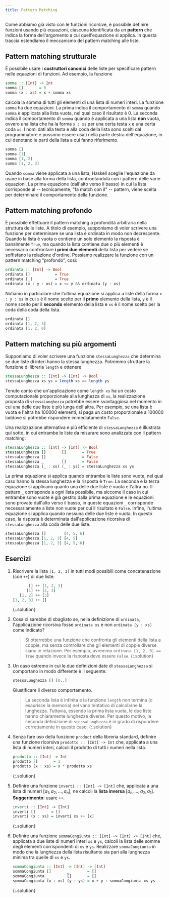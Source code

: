 ```yaml
---
title: Pattern Matching
---
```


Come abbiamo già visto con le funzioni ricorsive, è possibile
definire funzioni usando più equazioni, ciascuna identificata da un
**pattern** che indica la forma dell'argomento a cui quell'equazione
si applica. In questa traccia estendiamo il meccanismo del pattern
matching alle liste.

## Pattern matching strutturale

È possibile usare i **costruttori canonici** delle liste per
specificare pattern nelle equazioni di funzioni. Ad esempio, la
funzione

``` haskell
somma :: [Int] -> Int
somma []       = 0
somma (x : xs) = x + somma xs
```

calcola la somma di tutti gli elementi di una lista di numeri
interi. La funzione `somma` ha due equazioni. La prima indica il
comportamento di `somma` quando `somma` è applicata alla lista
vuota, nel qual caso il risultato è 0. La seconda indica il
comportamento di `somma` quando è applicata a una lista **non**
vuota, ovvero una lista che ha la forma `x : xs` per una certa testa
`x` e una certa coda `xs`. I nomi dati alla testa e alla coda della
lista sono scelti dal programmatore e possono essere usati nella
parte destra dell'equazione, in cui denotano le parti della lista a
cui fanno riferimento.

``` haskell
somma []
somma [1]
somma [1, 2]
somma [1, 2, 3]
```

Quando `somma` viene applicata a una lista, Haskell sceglie
l'equazione da usare in base alla forma della lista, confrontandola
con i pattern delle varie equazioni. La prima equazione (dall'alto
verso il basso) in cui la lista corrisponde al -- tecnicamente, "fa
match con il" -- pattern, viene scelta per determinare il
comportamento della funzione.

## Pattern matching profondo

È possibile effettuare il pattern matching a profondità arbitraria
nella struttura delle liste. A titolo di esempio, supponiamo di
voler scrivere una funzione per determinare se una lista è ordinata
in modo non decrescente. Quando la lista è vuota o contiene un solo
elemento la risposta è banalmente `True`, ma quando la lista
contiene due o più elementi è necessario confrontare **i primi due
elementi** della lista per vedere se soffisfano la relazione
d'ordine. Possiamo realizzare la funzione con un pattern matching
"profondo", così:

``` haskell
ordinata :: [Int] -> Bool
ordinata []           = True
ordinata [_]          = True
ordinata (x : y : xs) = x <= y && ordinata (y : xs)
```

Notiamo in particolare che l'ultima equazione si applica a liste
della forma `x : y : xs` in cui `x` è il nome scelto per il
**primo** elemento della lista, `y` è il nome scelto per il
**secondo** elemento della lista e `xs` è il nome scelto per la coda
della coda della lista.

``` haskell
ordinata []
ordinata [1, 2, 3]
ordinata [1, 2, 0]
```

## Pattern matching su più argomenti

Supponiamo di voler scrivere una funzione `stessaLunghezza` che
determina se due liste di interi hanno la stessa lunghezza. Potremmo
sfruttare la funzione di libreria `length` e ottenere

``` haskell
stessaLunghezza :: [Int] -> [Int] -> Bool
stessaLunghezza xs ys = length xs == length ys
```

Tenuto conto che un'applicazione come `length xs` ha un costo
computazionale proporzionale alla lunghezza di `xs`, la
realizzazione proposta di `stessaLunghezza` potrebbe essere
svantaggiosa nel momento in cui una delle due liste è più lunga
dell'altra. Per esempio, se una lista è vuota e l'altra ha 100000
elementi, si paga un costo proporzionale a 100000 laddove si
potrebbe rispondere immediatamente `False`.

Una realizzazione alternativa e più efficiente di `stessaLunghezza`
è illustrata qui sotto, in cui entrambe le liste da misurare sono
analizzate con il pattern matching:

``` haskell
stessaLunghezza :: [Int] -> [Int] -> Bool
stessaLunghezza []       []       = True
stessaLunghezza []       _        = False
stessaLunghezza _        []       = False
stessaLunghezza (_ : xs) (_ : ys) = stessaLunghezza xs ys
```

La prima equazione si applica quando entrambe le liste sono vuote,
nel qual caso hanno la stessa lunghezza e la risposta è `True`. La
seconda e la terza equazione si applicano quanto una delle due liste
è vuota e l'altra no. Il pattern `_` corrisponde a ogni lista
possibile, ma siccome il caso in cui entrambe sono vuote è già
gestito dalla prima equazione e le equazioni sono provate dall'alto
verso il basso, in queste equazioni `_` corrisponde necessariamente
a liste non vuote per cui il risultato è `False`. Infine, l'ultima
equazione si applica quando nessuna delle due liste è vuota. In
questo caso, la risposta è determinata dall'applicazione ricorsiva
di `stessaLunghezza` alla coda delle due liste.

``` haskell
stessaLunghezza []        [4, 5, 6]
stessaLunghezza [1, 2, 3] [4, 5]
stessaLunghezza [1, 2, 3] [4, 5, 6]
```

## Esercizi

1. Riscrivere la lista `[1, 2, 3]` in tutti modi possibili come
   concatenazione (con `++`) di due liste.
   ``` haskell
          [] ++ [1, 2, 3]
         [1] ++ [2, 3]
      [1, 2] ++ [3]
   [1, 2, 3] ++ []
   ```
   {:.solution}
2. Cosa ci sarebbe di sbagliato se, nella definizione di `ordinata`,
   l'applicazione ricorsiva fosse `ordinata xs` e non `ordinata (y :
   xs)` come indicato?
   > Si otterrebbe una funzione che confronta gli elementi della
   > lista a coppie, ma senza controllare che gli elementi di coppie
   > diverse siano in relazione. Per esempio, avremmo `ordinata [1,
   > 2, 0] == True` quando invece la risposta deve essere `False`.
   {:.solution}
3. Un caso estremo in cui le due definizioni date di
   `stessaLunghezza` si comportano in modo differente è il seguente:

   ``` haskell
   stessaLunghezza [] [0..]
   ```

   Giustificare il diverso comportamento.

   > La seconda lista è infinita e la funzione `length` non termina
   > (o esaurisce la memoria) nel vano tentativo di calcolarne la
   > lunghezza. Tuttavia, essendo la prima lista vuota, le due liste
   > hanno chiaramente lunghezze diverse. Per questo motivo, la
   > seconda definizione di `stessaLunghezza` è in grado di
   > rispondere correttamente in questo caso.
   {:.solution}
4. Senza fare uso della funzione `product` della libreria standard,
   definire una funzione ricorsiva `prodotto :: [Int] -> Int` che,
   applicata a una lista di numeri interi, calcoli il prodotto di
   tutti i numeri nella lista.
   ```haskell
   prodotto :: [Int] -> Int
   prodotto []       = 1
   prodotto (x : xs) = x * prodotto xs
   ```
   {:.solution}
5. Definire una funzione `inverti :: [Int] -> [Int]` che, applicata
   a una lista di numeri $[a_1, a_2, \dots, a_n]$, ne calcoli la
   **lista inversa** $[a_n, \dots, a_2, a_1]$. **Suggerimento**: usare `++`.
   ```haskell
   inverti :: [Int] -> [Int]
   inverti []       = []
   inverti (x : xs) = inverti xs ++ [x]
   ```
   {:.solution}
6. Definire una funzione `sommaCongiunta :: [Int] -> [Int] -> [Int]`
   che, applicata a due liste di numeri interi `xs` e `ys`, calcoli
   la lista delle somme degli elementi corrispondenti di `xs` e
   `ys`. Realizzare `sommaCongiunta` in modo che la lunghezza della
   lista risultante sia pari alla lunghezza minima tra quelle di
   `xs` e `ys`.
   ```haskell
   sommaCongiunta :: [Int] -> [Int] -> [Int]
   sommaCongiunta []       _        = []
   sommaCongiunta _        []       = []
   sommaCongiunta (x : xs) (y : ys) = x + y : sommaCongiunta xs ys
   ```
   {:.solution}
